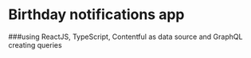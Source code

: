 # Birthday notifications app
###using ReactJS, TypeScript, Contentful as data source and GraphQL creating queries

